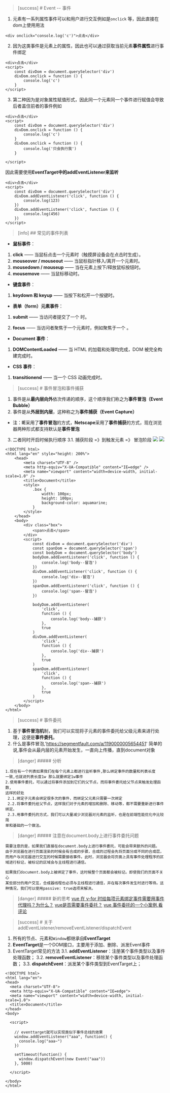 >[success] # Event -- 事件
1. 元素有一系列属性事件可以和用户进行交互例如是`onclick` 等，因此直接在dom上使用用法
~~~
<div onclick="console.log('c')">点击</div>
~~~
2. 因为这类事件是元素上的属性，因此也可以通过获取当前元素**事件属性**进行事件绑定
~~~
<div>点击</div>
<script>
    const divDom = document.querySelector('div')
    divDom.onclick = function () {
        console.log('c')
    }
</script>
~~~
 3. 第二种因为是对象属性赋值形式，因此同一个元素同一个事件进行赋值会导致后者盖住前者的事件例如
~~~
<div>点击</div>
<script>
    const divDom = document.querySelector('div')
    divDom.onclick = function () {
        console.log('c')
    }
    divDom.onclick = function () {
        console.log('只会执行我')
    }

</script>
~~~
因此需要使用**EventTarget中的addEventListener来监听**
~~~
<div>点击</div>
<script>
	const divDom = document.querySelector('div')
	divDom.addEventListener('click', function () {
		console.log(123)
	})
	divDom.addEventListener('click', function () {
		console.log(456)
	})
</script>
~~~
>[info] ## 常见的事件列表

 * **鼠标事件**：
1. **click** —— 当鼠标点击一个元素时（触摸屏设备会在点击时生成）。
2. **mouseover / mouseout** —— 当鼠标指针移入/离开一个元素时。
3. **mousedown / mouseup** —— 当在元素上按下/释放鼠标按钮时。
4. **mousemove** —— 当鼠标移动时。

* **键盘事件**：

1. **keydown 和 keyup** —— 当按下和松开一个按键时。

* **表单（form）元素事件**：

1. **submit** —— 当访问者提交了一个  时。

2. **focus** —— 当访问者聚焦于一个元素时，例如聚焦于一个 。

* **Document 事件**：

1. **DOMContentLoaded** —— 当 HTML 的加载和处理均完成，DOM 被完全构建完成时。

* **CSS 事件**：

1. **transitionend** —— 当一个 CSS 动画完成时。

>[success] # 事件冒泡和事件捕获
1. 事件是从**最内层向外**依次传递的顺序，这个顺序我们称之为**事件冒泡（Event Bubble）**
2.  事件是从**外层到内层**，这种称之为**事件捕获（Event Capture）**
* 注：**IE**采用了**事件冒泡**的方式，**Netscape**采用了**事件捕获**的方式，现在浏览器两种形式都支持默认是**事件冒泡**
3. 二者同时开启时候执行顺序
 3.1. 捕获阶段 =》到触发元素 =》 冒泡阶段
![](images/screenshot_1658558478320.png)
![](images/screenshot_1658558512462.png)
~~~
<!DOCTYPE html>
<html lang="en" style="height: 200%">
	<head>
		<meta charset="UTF-8" />
		<meta http-equiv="X-UA-Compatible" content="IE=edge" />
		<meta name="viewport" content="width=device-width, initial-scale=1.0" />
		<title>Document</title>
		<style>
			.box {
				width: 100px;
				height: 100px;
				background-color: aquamarine;
			}
		</style>
	</head>
	<body>
		<div class="box">
			<span>点击</span>
		</div>
		<script>
			const divDom = document.querySelector('div')
			const spanDom = document.querySelector('span')
			const bodyDom = document.querySelector('body')
			bodyDom.addEventListener('click', function () {
				console.log('body--冒泡')
			})
			divDom.addEventListener('click', function () {
				console.log('div--冒泡')
			})
			spanDom.addEventListener('click', function () {
				console.log('span--冒泡')
			})

			bodyDom.addEventListener(
				'click',
				function () {
					console.log('body--捕获')
				},
				true
			)
			divDom.addEventListener(
				'click',
				function () {
					console.log('div--捕获')
				},
				true
			)
			spanDom.addEventListener(
				'click',
				function () {
					console.log('span--捕获')
				},
				true
			)
		</script>
	</body>
</html>

~~~
>[success] # 事件委托
1. 基于**事件冒泡机**制，我们可以实现将子元素的事件委托给父级元素来进行处理，这便是**事件委托**。
2. 什么是事件冒泡,'https://segmentfault.com/a/1190000005654451' 简单的说,事件会从最内层的元素开始发生，一直向上传播，直到document对象
>[danger] ##### 分析
~~~
1.现在有一个列表如果我们在每个元素上都进行监听事件,那么绑定事件的数量和列表长度
一致,也就说列表长度1w 那么就要绑定1w事件
2.使用事件委托，可以通过将事件添加到它们的父节点，而将事件委托给父节点来触发处理函数,
这样的好处
 2.1.绑定子元素会绑定很多次的事件，而绑定父元素只需要一次绑定
 2.2.将事件委托给父节点，这样我们对子元素的增加和删除、移动等，都不需要重新进行事件绑定。
 2.3.用事件委托的方式，我们可以大量减少浏览器对元素的监听，也是在前端性能优化中比较简
单和基础的一个做法。
~~~
>[danger] ##### 注意在document.body上进行事件委托问题
~~~
需要注意的是，如果我们直接在document.body上进行事件委托，可能会带来额外的问题。
由于浏览器在进行页面渲染的时候会有合成的步骤，合成的过程会先将页面分成不同的合成层，
而用户与浏览器进行交互的时候需要接收事件。此时，浏览器会将页面上具有事件处理程序的区
域进行标记，被标记的区域会与主线程进行通信。

如果我们document.body上被绑定了事件，这时候整个页面都会被标记。即使我们的页面不关心
某些部分的用户交互，合成器线程也必须与主线程进行通信，并在每次事件发生时进行等待。这
种情况，我们可以使用passive: true选项来解决。
~~~
>[danger] ##### 新的思考
[vue 在 v-for 时给每项元素绑定事件需要用事件代理吗？为什么？](https://github.com/Advanced-Frontend/Daily-Interview-Question/issues/145)
[  vue是否需要事件委托？](https://forum.vuejs.org/t/is-event-delegation-necessary/3701/4)
[vue 事件委托的一个小案例,看评论](https://segmentfault.com/a/1190000011698763)

>[success] # 关于addEventListener/removeEventListener/dispatchEvent
1. 所有的节点、元素和`Window`都继承自**EventTarget**
2. **EventTarget**是一个DOM接口，主要用于添加、删除、派发Event事件
3. EventTarget常见的方法
3.1. **addEventListener**：注册某个事件类型以及事件处理函数；
3.2. **removeEventListener**：移除某个事件类型以及事件处理函数；
3.3. **dispatchEvent**：派发某个事件类型到EventTarget上；
~~~
<!DOCTYPE html>
<html lang="en">
<head>
  <meta charset="UTF-8">
  <meta http-equiv="X-UA-Compatible" content="IE=edge">
  <meta name="viewport" content="width=device-width, initial-scale=1.0">
  <title>Document</title>
</head>
<body>
  
  <script>

    // eventtarget就可以实现类似于事件总线的效果
    window.addEventListener("aaa", function() {
      console.log("aaa~")
    })

    setTimeout(function() {
      window.dispatchEvent(new Event("aaa"))
    }, 5000)

  </script>

</body>
</html>
~~~